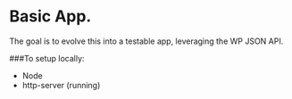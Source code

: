 # Basic App.

The goal is to evolve this into a testable app, leveraging the WP JSON API.

###To setup locally:
- Node
- http-server (running)
